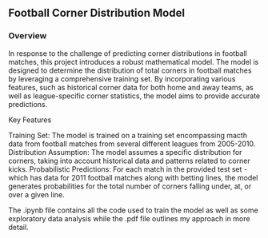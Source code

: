 ## Football Corner Distribution Model

### Overview

In response to the challenge of predicting corner distributions in football matches, this project introduces a robust mathematical model. The model is designed to determine the distribution of total corners in football matches by leveraging a comprehensive training set. By incorporating various features, such as historical corner data for both home and away teams, as well as league-specific corner statistics, the model aims to provide accurate predictions.

Key Features

Training Set: The model is trained on a training set encompassing macth data from football matches from several different leagues from 2005-2010.
Distribution Assumption: The model assumes a specific distribution for corners, taking into account historical data and patterns related to corner kicks.
Probabilistic Predictions: For each match in the provided test set - which has data for 2011 football matches along with betting lines, the model generates probabilities for the total number of corners falling under, at, or over a given line.

The .ipynb file contains all the code used to train the model as well as some exploratory data analysis while the .pdf file outlines my approach in more detail.
